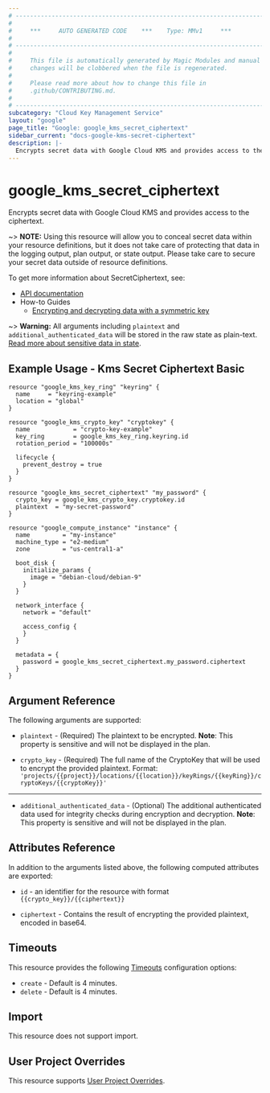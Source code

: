 ```yaml
---
# ----------------------------------------------------------------------------
#
#     ***     AUTO GENERATED CODE    ***    Type: MMv1     ***
#
# ----------------------------------------------------------------------------
#
#     This file is automatically generated by Magic Modules and manual
#     changes will be clobbered when the file is regenerated.
#
#     Please read more about how to change this file in
#     .github/CONTRIBUTING.md.
#
# ----------------------------------------------------------------------------
subcategory: "Cloud Key Management Service"
layout: "google"
page_title: "Google: google_kms_secret_ciphertext"
sidebar_current: "docs-google-kms-secret-ciphertext"
description: |-
  Encrypts secret data with Google Cloud KMS and provides access to the ciphertext.
---
```


# google\_kms\_secret\_ciphertext

Encrypts secret data with Google Cloud KMS and provides access to the ciphertext.


~> **NOTE:** Using this resource will allow you to conceal secret data within your
resource definitions, but it does not take care of protecting that data in the
logging output, plan output, or state output.  Please take care to secure your secret
data outside of resource definitions.


To get more information about SecretCiphertext, see:

* [API documentation](https://cloud.google.com/kms/docs/reference/rest/v1/projects.locations.keyRings.cryptoKeys/encrypt)
* How-to Guides
    * [Encrypting and decrypting data with a symmetric key](https://cloud.google.com/kms/docs/encrypt-decrypt)

~> **Warning:** All arguments including `plaintext` and `additional_authenticated_data` will be stored in the raw
state as plain-text. [Read more about sensitive data in state](/docs/state/sensitive-data.html).

## Example Usage - Kms Secret Ciphertext Basic


```hcl
resource "google_kms_key_ring" "keyring" {
  name     = "keyring-example"
  location = "global"
}

resource "google_kms_crypto_key" "cryptokey" {
  name            = "crypto-key-example"
  key_ring        = google_kms_key_ring.keyring.id
  rotation_period = "100000s"

  lifecycle {
    prevent_destroy = true
  }
}

resource "google_kms_secret_ciphertext" "my_password" {
  crypto_key = google_kms_crypto_key.cryptokey.id
  plaintext  = "my-secret-password"
}

resource "google_compute_instance" "instance" {
  name         = "my-instance"
  machine_type = "e2-medium"
  zone         = "us-central1-a"

  boot_disk {
    initialize_params {
      image = "debian-cloud/debian-9"
    }
  }

  network_interface {
    network = "default"

    access_config {
    }
  }

  metadata = {
    password = google_kms_secret_ciphertext.my_password.ciphertext
  }
}
```

## Argument Reference

The following arguments are supported:


* `plaintext` -
  (Required)
  The plaintext to be encrypted.
  **Note**: This property is sensitive and will not be displayed in the plan.

* `crypto_key` -
  (Required)
  The full name of the CryptoKey that will be used to encrypt the provided plaintext.
  Format: `'projects/{{project}}/locations/{{location}}/keyRings/{{keyRing}}/cryptoKeys/{{cryptoKey}}'`


- - -


* `additional_authenticated_data` -
  (Optional)
  The additional authenticated data used for integrity checks during encryption and decryption.
  **Note**: This property is sensitive and will not be displayed in the plan.


## Attributes Reference

In addition to the arguments listed above, the following computed attributes are exported:

* `id` - an identifier for the resource with format `{{crypto_key}}/{{ciphertext}}`

* `ciphertext` -
  Contains the result of encrypting the provided plaintext, encoded in base64.


## Timeouts

This resource provides the following
[Timeouts](/docs/configuration/resources.html#timeouts) configuration options:

- `create` - Default is 4 minutes.
- `delete` - Default is 4 minutes.

## Import

This resource does not support import.

## User Project Overrides

This resource supports [User Project Overrides](https://www.terraform.io/docs/providers/google/guides/provider_reference.html#user_project_override).

